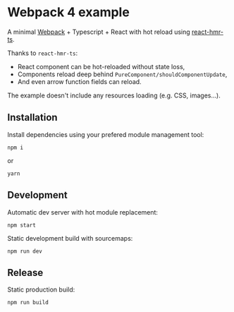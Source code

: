 # Webpack 4 example

A minimal [Webpack][1] + Typescript + React with hot reload using [react-hmr-ts][2].

Thanks to `react-hmr-ts`:

- React component can be hot-reloaded without state loss,
- Components reload deep behind `PureComponent/shouldComponentUpdate`,
- And even arrow function fields can reload.

The example doesn't include any resources loading (e.g. CSS, images...).

[1]: https://webpack.js.org/
[2]: https://github.com/elsassph/react-hmr-ts

## Installation

Install dependencies using your prefered module management tool:

```
npm i
```
or
```
yarn
```

## Development

Automatic dev server with hot module replacement:

```
npm start
```

Static development build with sourcemaps:

```
npm run dev
```

## Release

Static production build:

```
npm run build
```
